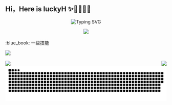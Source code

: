 ## Hi，Here is luckyH :sparkles::fries::strawberry::cat::ocean:
<p align="center">
  <img src="https://readme-typing-svg.demolab.com?font=Fira+Code&weight=600&size=25&pause=1000&random=false&width=810&lines=The+heart+and+the+code+can+only+beat." alt="Typing SVG" />
</p>
<p align="center">
  <img src="https://quotes-github-readme.vercel.app/api?type=horizontal&theme=catppuccin_mocha&border=true&quote=热爱code的程序媛。&author=luckyH"  />
</p>
<p>:blue_book: 一些技能</span> 
<p align="left">
  <img src="https://skillicons.dev/icons?i=js,html,css,ts,react,vue,nodejs,less,nginx,vite,pinia" />
</p>
<a href="https://github.com/lgrdf/github-readme-stats">
  <img align="left" src="https://github-readme-stats.vercel.app/api/top-langs/?username=lgrdf" />
</a>
<a href="https://github.com/lgrdf/convoychat">
  <img align="right" src="https://github-readme-stats.vercel.app/api?username=lgrdf&show_icons=true&theme=radical" />
</a>

![lgrdf's github activity graph](https://raw.githubusercontent.com/lgrdf/lgrdf/output/github-contribution-grid-snake.svg)



